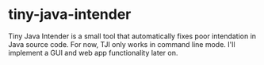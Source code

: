 # tiny-java-intender
Tiny Java Intender is a small tool that automatically fixes poor intendation in Java source code.
For now, TJI only works in command line mode. I'll implement a GUI and web app functionality later on.
